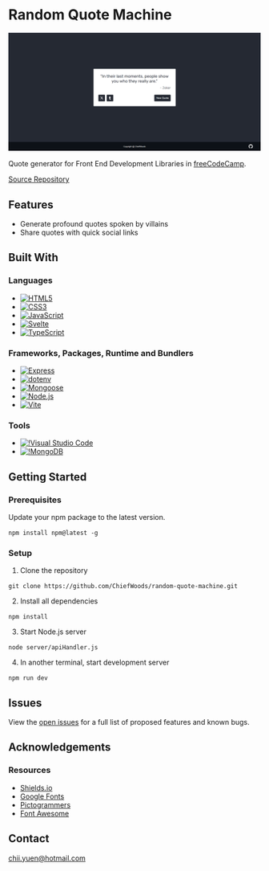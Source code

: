 # Random Quote Machine

![Screenshot](screenshot.png)

Quote generator for Front End Development Libraries in [freeCodeCamp](https://www.freecodecamp.org/learn/).

[Source Repository](https://github.com/ChiefWoods/random-quote-machine)

## Features

- Generate profound quotes spoken by villains
- Share quotes with quick social links

## Built With

### Languages

- [![HTML5](https://img.shields.io/badge/HTML5-white?style=for-the-badge&logo=html5&logoColor=e65127)](https://html5.org/)
- [![CSS3](https://img.shields.io/badge/CSS3-white?style=for-the-badge&logo=css3&logoColor=306AF1)](https://www.w3.org/Style/CSS/Overview.en.html)
- [![JavaScript](https://img.shields.io/badge/Javascript-383936?style=for-the-badge&logo=javascript)](https://js.org/index.html)
- [![Svelte](https://img.shields.io/badge/Svelte-2e2e2e?style=for-the-badge&logo=svelte)](https://svelte.dev/)
- [![TypeScript](https://img.shields.io/badge/TypeScript-white?style=for-the-badge&logo=typescript)](https://www.typescriptlang.org/)


### Frameworks, Packages, Runtime and Bundlers

- [![Express](https://img.shields.io/badge/Express-black?style=for-the-badge&logo=express)](https://expressjs.com/)
- [![dotenv](https://img.shields.io/badge/.Env-black?style=for-the-badge&logo=dotenv)](https://www.dotenv.org/)
- [![Mongoose](https://img.shields.io/badge/Mongoose-880000?style=for-the-badge&logo=mongoose)](https://mongoosejs.com/)
- [![Node.js](https://img.shields.io/badge/Node.js-233056?style=for-the-badge&logo=nodedotjs)](https://nodejs.org/en)
- [![Vite](https://img.shields.io/badge/Vite-ffd028?style=for-the-badge&logo=Vite)](https://vitejs.dev/)

### Tools

- [![!Visual Studio Code](https://img.shields.io/badge/Visual%20Studio%20Code-2c2c32?style=for-the-badge&logo=visual-studio-code&logoColor=007ACC)](https://code.visualstudio.com/)
- [![!MongoDB](https://img.shields.io/badge/MongoDB-001e2b?style=for-the-badge&logo=mongodb)](https://www.mongodb.com/)

## Getting Started

### Prerequisites

Update your npm package to the latest version.
```
npm install npm@latest -g
```

### Setup

1. Clone the repository
```
git clone https://github.com/ChiefWoods/random-quote-machine.git
```
2. Install all dependencies
```
npm install
```
3. Start Node.js server
```
node server/apiHandler.js
```
4. In another terminal, start development server
```
npm run dev
```

## Issues

View the [open issues](https://github.com/ChiefWoods/random-quote-machine/issues) for a full list of proposed features and known bugs.

## Acknowledgements

### Resources

- [Shields.io](https://shields.io/)
- [Google Fonts](https://fonts.google.com/)
- [Pictogrammers](https://pictogrammers.com/)
- [Font Awesome](https://fontawesome.com/icons)

## Contact

[chii.yuen@hotmail.com](mailto:chii.yuen@hotmail.com)